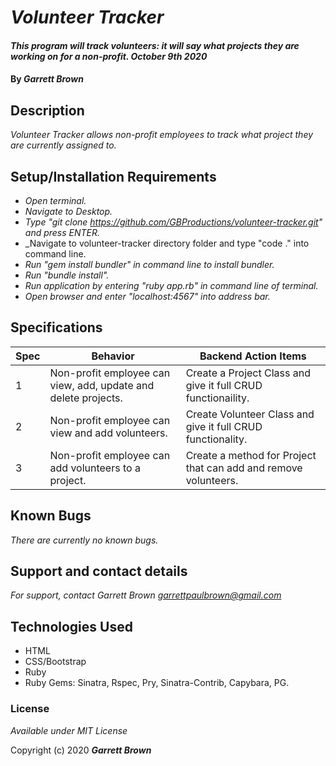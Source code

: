 # _Volunteer Tracker_

#### _This program will track volunteers: it will say what projects they are working on for a non-profit. October 9th 2020_

#### By _**Garrett Brown**_

## Description

_Volunteer Tracker allows non-profit employees to track what project they are currently assigned to._

## Setup/Installation Requirements

* _Open terminal._
* _Navigate to Desktop._
* _Type "git clone https://github.com/GBProductions/volunteer-tracker.git" and press ENTER._
* _Navigate to volunteer-tracker directory folder and type "code ." into command line.
* _Run "gem install bundler" in command line to install bundler._
* _Run "bundle install"._
* _Run application by entering "ruby app.rb" in command line of terminal._
* _Open browser and enter "localhost:4567" into address bar._

## Specifications
| Spec    | Behavior | Backend Action Items |
| ------- | -------- | -------------------- |
| 1 | Non-profit employee can view, add, update and delete projects. | Create a Project Class and give it full CRUD functionaility. |
| 2 | Non-profit employee can view and add volunteers. | Create Volunteer Class and give it full CRUD functionality. |
| 3 | Non-profit employee can add volunteers to a project. | Create a method for Project that can add and remove volunteers. | 


## Known Bugs

_There are currently no known bugs._

## Support and contact details

_For support, contact Garrett Brown <garrettpaulbrown@gmail.com>_

## Technologies Used

* HTML
* CSS/Bootstrap
* Ruby
* Ruby Gems: Sinatra, Rspec, Pry, Sinatra-Contrib, Capybara, PG.

### License

*Available under MIT License*

Copyright (c) 2020 **_Garrett Brown_**
